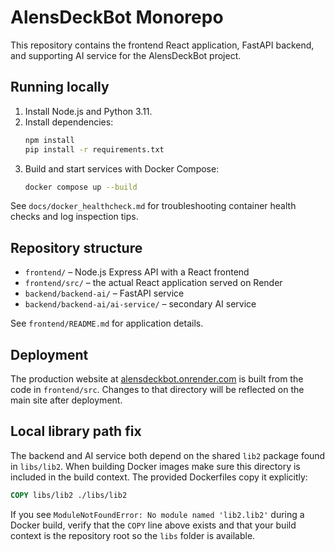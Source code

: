 # AlensDeckBot Monorepo

This repository contains the frontend React application, FastAPI backend, and supporting AI service for the AlensDeckBot project.

## Running locally

1. Install Node.js and Python 3.11.
2. Install dependencies:
   ```bash
   npm install
   pip install -r requirements.txt
   ```
3. Build and start services with Docker Compose:
   ```bash
   docker compose up --build
   ```

See `docs/docker_healthcheck.md` for troubleshooting container health checks and log inspection tips.

## Repository structure

- `frontend/` – Node.js Express API with a React frontend
- `frontend/src/` – the actual React application served on Render
- `backend/backend-ai/` – FastAPI service
- `backend/backend-ai/ai-service/` – secondary AI service

See `frontend/README.md` for application details.

## Deployment

The production website at [alensdeckbot.onrender.com](https://alensdeckbot.onrender.com)
is built from the code in `frontend/src`. Changes to that directory will be
reflected on the main site after deployment.

## Local library path fix

The backend and AI service both depend on the shared `lib2` package found in
`libs/lib2`. When building Docker images make sure this directory is included in
the build context. The provided Dockerfiles copy it explicitly:

```Dockerfile
COPY libs/lib2 ./libs/lib2
```

If you see `ModuleNotFoundError: No module named 'lib2.lib2'` during a Docker
build, verify that the `COPY` line above exists and that your build context is
the repository root so the `libs` folder is available.
